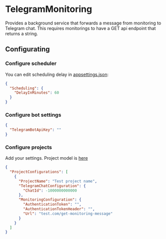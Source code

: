 # TelegramMonitoring

Provides a background service that forwards a message from monitoring to Telegram chat.
This requires monitorings to have a GET api endpoint that returns a string.

## Configurating
### Configure scheduler 
You can edit scheduling delay in [appsettings.json](https://github.com/daug32/TelegramMonitoring/blob/main/MonitoringScheduler/appsettings.json): 
```JSON
{
  "Scheduling": {
    "DelayInMinutes": 60
  }
}
```

### Configure bot settings
```JSON
{
  "TelegramBotApiKey": ""
}
```

### Configure projects
Add your settings.
Project model is [here](https://github.com/daug32/TelegramMonitoring/blob/main/MonitoringScheduler/Configurations/ProjectConfiguration.cs)
```JSON
{
  "ProjectConfigurations": [
    {
      "ProjectName": "Test project name",
      "TelegramChatConfiguration": {
        "ChatId": -1000000000000
      },
      "MonitoringConfiguration": {
        "AuthenticationToken": "",
        "AuthenticationTokenHeader": "",
        "Url": "test.com/get-monitoring-message"
      }
    }
  ]
}
```
